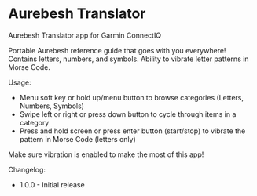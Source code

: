 # Aurebesh Translator
Aurebesh Translator app for Garmin ConnectIQ

Portable Aurebesh reference guide that goes with you everywhere! Contains letters, numbers, and symbols. Ability to vibrate letter patterns in Morse Code.

Usage:
* Menu soft key or hold up/menu button to browse categories (Letters, Numbers, Symbols)
* Swipe left or right or press down button to cycle through items in a category
* Press and hold screen or press enter button (start/stop) to vibrate the pattern in Morse Code (letters only)

Make sure vibration is enabled to make the most of this app!

Changelog:
* 1.0.0 - Initial release
